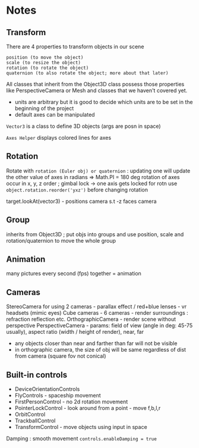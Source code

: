 # Notes

## Transform
There are 4 properties to transform objects in our scene
```
position (to move the object)
scale (to resize the object)
rotation (to rotate the object)
quaternion (to also rotate the object; more about that later)
```
All classes that inherit from the Object3D class possess those properties like PerspectiveCamera or Mesh and classes that we haven't covered yet.

 - units are arbitrary but it is good to decide which units are to be set in the beginning of the project
 - default axes can be manipulated

```Vector3``` is a class to define 3D objects (args are posn in space)

```Axes Helper``` displays colored lines for axes

## Rotation
Rotate with ```rotation (Euler obj) or quaternion``` : updating one will update the other 
value of axes in radians => Math.PI = 180 deg
rotation of axes occur in x, y, z order ; gimbal lock -> one axis gets locked for rotn
use ```object.rotation.reorder('yxz')``` before changing rotation

target.lookAt(vector3) - positions camera s.t -z faces camera

## Group
inherits from Object3D ; put objs into groups and use position, scale and rotation/quaternion to move the whole group

## Animation
many pictures every second (fps) together = animation

## Cameras
StereoCamera for using 2 cameras - parallax effect / red+blue lenses - vr headsets (mimic eyes)
Cube cameras - 6 cameras - render surroundings : refraction reflection etc.
OrthographicCamera - render scene without perspective
PerspectiveCamera - params: field of view (angle in deg: 45-75 usually), aspect ratio (width / height of render), near, far 
 - any objects closer than near and farther than far will not be visible
 - in orthographic camera, the size of obj will be same regardless of dist from camera (square fov not conical)

## Built-in controls
 - DeviceOrientationControls
 - FlyControls - spaceship movement
 - FirstPersonControl - no 2d rotation movement
 - PointerLockControl - look around from a point - move f,b,l,r
 - OrbitControl
 - TrackballControl
 - TransformControl - move objects using input in space

 Damping : smooth movement ```controls.enableDamping = true```
